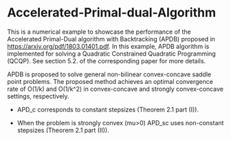 # Accelerated-Primal-dual-Algorithm

This is a numerical example to showcase the performance of the Accelerated Primal-Dual algorithm with Backtracking (APDB) proposed in https://arxiv.org/pdf/1803.01401.pdf. In this example, APDB algorithm is implemented for solving a Quadratic Constrained Quadratic Programming (QCQP). See section 5.2. of the corresponding paper for more details. 

APDB is proposed to solve general non-bilinear convex-concave saddle point problems. The proposed method achieves an optimal convergence rate of O(1/k) and O(1/k^2) in convex-concave and strongly convex-concave settings, respectively.


- APD_c corresponds to constant stepsizes (Theorem 2.1 part (I)).

- When the problem is strongly convex (mu>0) APD_sc uses non-constant stepsizes (Theorem 2.1 part (II)). 
